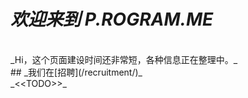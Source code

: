 _欢迎来到 P.ROGRAM.ME_
======================

<br>
_Hi，这个页面建设时间还非常短，各种信息正在整理中。_

<br>
## _我们在[招聘](/recruitment/)_


<br>
_&lt;&lt;TODO&gt;&gt;_


